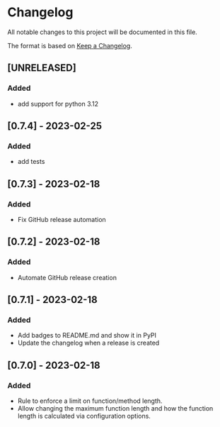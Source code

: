 # Changelog

All notable changes to this project will be documented in this file.

The format is based on [Keep a Changelog](https://keepachangelog.com/en/1.0.0/).

## [UNRELEASED]
### Added
- add support for python 3.12

## [0.7.4] - 2023-02-25
### Added
- add tests

## [0.7.3] - 2023-02-18
### Added
- Fix GitHub release automation

## [0.7.2] - 2023-02-18
### Added
- Automate GitHub release creation

## [0.7.1] - 2023-02-18
### Added

- Add badges to README.md and show it in PyPI
- Update the changelog when a release is created

## [0.7.0] - 2023-02-18
### Added

- Rule to enforce a limit on function/method length.
- Allow changing the maximum function length and how the function length is calculated via configuration options.
